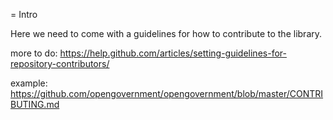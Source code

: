 
= Intro

Here we need to come with a guidelines for how to contribute to the library.

more to do:
https://help.github.com/articles/setting-guidelines-for-repository-contributors/

example:
https://github.com/opengovernment/opengovernment/blob/master/CONTRIBUTING.md
